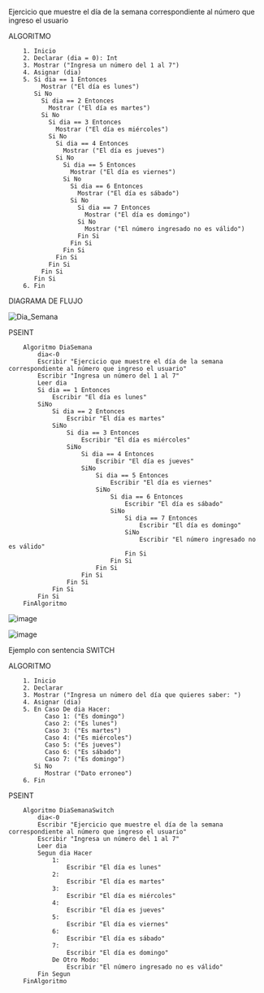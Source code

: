 Ejercicio que muestre el día de la semana correspondiente al número que ingreso el usuario

ALGORITMO

        1. Inicio
        2. Declarar (dia = 0): Int
        3. Mostrar ("Ingresa un número del 1 al 7")
        4. Asignar (dia)
        5. Si dia == 1 Entonces
             Mostrar ("El día es lunes")
           Si No
             Si dia == 2 Entonces
               Mostrar ("El día es martes")
             Si No
               Si dia == 3 Entonces
                 Mostrar ("El día es miércoles")
               Si No
                 Si dia == 4 Entonces
                   Mostrar ("El día es jueves")
                 Si No
                   Si dia == 5 Entonces
                     Mostrar ("El día es viernes")
                   Si No
                     Si dia == 6 Entonces
                       Mostrar ("El día es sábado")
                     Si No
                       Si dia == 7 Entonces
                         Mostrar ("El día es domingo")
                       Si No
                         Mostrar ("El número ingresado no es válido")
                       Fin Si
                     Fin Si
                   Fin Si
                 Fin Si
               Fin Si
             Fin Si
           Fin Si
        6. Fin

DIAGRAMA DE FLUJO

![Dia_Semana](https://user-images.githubusercontent.com/113545673/192043735-5178f89e-6d7c-4b75-b7d6-02bdfb04b884.jpg)


PSEINT

        Algoritmo DiaSemana
            dia<-0
            Escribir "Ejercicio que muestre el día de la semana correspondiente al número que ingreso el usuario"
            Escribir "Ingresa un número del 1 al 7"
            Leer dia
            Si dia == 1 Entonces
                Escribir "El día es lunes"
            SiNo
                Si dia == 2 Entonces
                    Escribir "El día es martes"
                SiNo
                    Si dia == 3 Entonces
                        Escribir "El día es miércoles"
                    SiNo
                        Si dia == 4 Entonces
                            Escribir "El día es jueves"
                        SiNo
                            Si dia == 5 Entonces
                                Escribir "El día es viernes"
                            SiNo
                                Si dia == 6 Entonces
                                    Escribir "El día es sábado"
                                SiNo
                                    Si dia == 7 Entonces
                                        Escribir "El día es domingo"
                                    SiNo
                                        Escribir "El número ingresado no es válido"
                                    Fin Si
                                Fin Si
                            Fin Si
                        Fin Si
                    Fin Si
                Fin Si
            Fin Si
        FinAlgoritmo

![image](https://user-images.githubusercontent.com/113545673/192039357-7a23edad-2418-4aeb-b161-86ff7830ac8c.png)

![image](https://user-images.githubusercontent.com/113545673/192039653-ca1f6e71-5b01-4efe-8a7f-37fb10086a0f.png)


Ejemplo con sentencia SWITCH

ALGORITMO

        1. Inicio
        2. Declarar
        3. Mostrar ("Ingresa un número del día que quieres saber: ")
        4. Asignar (dia)
        5. En Caso De dia Hacer:
              Caso 1: ("Es domingo")
              Caso 2: ("Es lunes")
              Caso 3: ("Es martes")
              Caso 4: ("Es miércoles")
              Caso 5: ("Es jueves")
              Caso 6: ("Es sábado")
              Caso 7: ("Es domingo")
           Si No
              Mostrar ("Dato erroneo")
        6. Fin

PSEINT

        Algoritmo DiaSemanaSwitch
            dia<-0
            Escribir "Ejercicio que muestre el día de la semana correspondiente al número que ingreso el usuario"
            Escribir "Ingresa un número del 1 al 7"
            Leer dia
            Segun dia Hacer
                1:
                    Escribir "El día es lunes"
                2:
                    Escribir "El día es martes"
                3:
                    Escribir "El día es miércoles"
                4:
                    Escribir "El día es jueves"
                5:
                    Escribir "El día es viernes"
                6:
                    Escribir "El día es sábado"
                7:
                    Escribir "El día es domingo"
                De Otro Modo:
                    Escribir "El número ingresado no es válido"
            Fin Segun
        FinAlgoritmo
